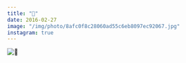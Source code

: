 ```yaml
---
title: "🌲"
date: 2016-02-27
image: "/img/photo/8afc0f8c28060ad55c6eb8097ec92067.jpg"
instagram: true
---
```


![🌲](/img/photo/8afc0f8c28060ad55c6eb8097ec92067.jpg)
